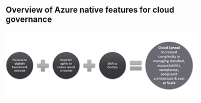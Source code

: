 ## Overview of Azure native features for cloud governance

![Why is governance needed?](../images/governance-needed.png)
